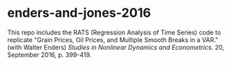# enders-and-jones-2016

This repo includes the RATS (Regression Analysis of Time Series) code to replicate "Grain Prices, Oil Prices, and Multiple Smooth Breaks in a VAR." (with Walter Enders) *Studies in Nonlinear Dynamics and Econometrics*. 20, September 2016, p. 399-419.

